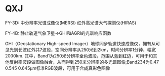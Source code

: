 # QXJ

FY-3D: 中分辨率光谱成像仪(MERSI)  红外高光谱大气探测仪(HIRAS)

FY-4B: 静止轨道气象卫星=>GHI和AGRI的光谱响应函数

GHI（Geostationary High-speed Imager）地球同步轨道快速成像仪，拥有从可见光到长波红外共7波段，空间分辨率从250米到2km，时间分辨率1分钟，幅宽2000km.
其中，Band1为250米分辨率全色波段，范围从蓝到红边，可用于和其他反射率波段做图像融合，从而得到250米分辨率的多光谱图像;Band234为0.47 0.545 0.645μm标准RGB波段，可用于合成真彩色图像
